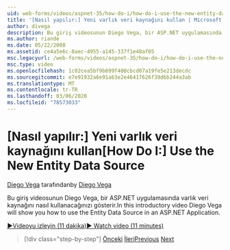 ```yaml
---
uid: web-forms/videos/aspnet-35/how-do-i/how-do-i-use-the-new-entity-data-source
title: '[Nasıl yapılır:] Yeni varlık veri kaynağını kullan | Microsoft Docs'
author: divega
description: Bu giriş videosunun Diego Vega, bir ASP.NET uygulamasında varlık veri kaynağını nasıl kullanacağınızı gösterir.
ms.author: riande
ms.date: 05/22/2008
ms.assetid: ce4a5e6c-8aec-4955-a145-337f1e48af05
msc.legacyurl: /web-forms/videos/aspnet-35/how-do-i/how-do-i-use-the-new-entity-data-source
msc.type: video
ms.openlocfilehash: 1c02cea5bf9b899f400cbcd07a19fe5e213decdc
ms.sourcegitcommit: e7e91932a6e91a63e2e46417626f39d6b244a3ab
ms.translationtype: MT
ms.contentlocale: tr-TR
ms.lasthandoff: 03/06/2020
ms.locfileid: "78573033"
---
```

# <a name="how-do-i-use-the-new-entity-data-source"></a><span data-ttu-id="692ae-103">[Nasıl yapılır:] Yeni varlık veri kaynağını kullan</span><span class="sxs-lookup"><span data-stu-id="692ae-103">[How Do I:] Use the New Entity Data Source</span></span>

<span data-ttu-id="692ae-104">[Diego Vega](https://github.com/divega) tarafından</span><span class="sxs-lookup"><span data-stu-id="692ae-104">by [Diego Vega](https://github.com/divega)</span></span>

<span data-ttu-id="692ae-105">Bu giriş videosunun Diego Vega, bir ASP.NET uygulamasında varlık veri kaynağını nasıl kullanacağınızı gösterir.</span><span class="sxs-lookup"><span data-stu-id="692ae-105">In this introductory video Diego Vega will show you how to use the Entity Data Source in an ASP.NET Application.</span></span>

[<span data-ttu-id="692ae-106">&#9654;Videoyu izleyin (11 dakika)</span><span class="sxs-lookup"><span data-stu-id="692ae-106">&#9654; Watch video (11 minutes)</span></span>](https://channel9.msdn.com/Blogs/ASP-NET-Site-Videos/how-do-i-use-the-new-entity-data-source)

> [!div class="step-by-step"]
> <span data-ttu-id="692ae-107">[Önceki](how-do-i-get-started-with-the-entity-framework.md)
> [İleri](how-do-i-serialize-a-graph-with-the-entity-framework.md)</span><span class="sxs-lookup"><span data-stu-id="692ae-107">[Previous](how-do-i-get-started-with-the-entity-framework.md)
[Next](how-do-i-serialize-a-graph-with-the-entity-framework.md)</span></span>
